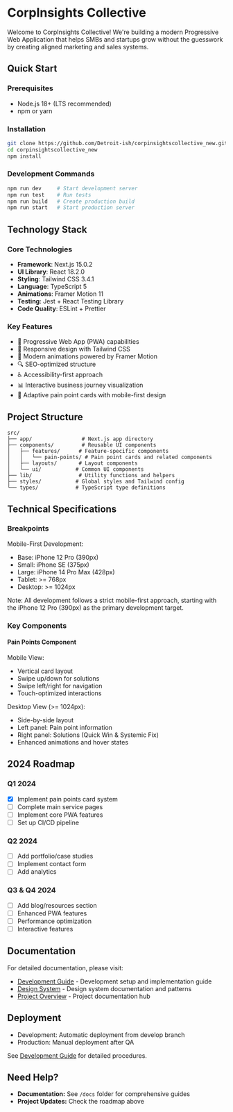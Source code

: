 # CorpInsights Collective

Welcome to CorpInsights Collective! We're building a modern Progressive Web Application that helps SMBs and startups grow without the guesswork by creating aligned marketing and sales systems.

## Quick Start

### Prerequisites
- Node.js 18+ (LTS recommended)
- npm or yarn

### Installation
```bash
git clone https://github.com/Detroit-ish/corpinsightscollective_new.git
cd corpinsightscollective_new
npm install
```

### Development Commands
```bash
npm run dev     # Start development server
npm run test    # Run tests
npm run build   # Create production build
npm run start   # Start production server
```

## Technology Stack

### Core Technologies
- **Framework**: Next.js 15.0.2
- **UI Library**: React 18.2.0
- **Styling**: Tailwind CSS 3.4.1
- **Language**: TypeScript 5
- **Animations**: Framer Motion 11
- **Testing**: Jest + React Testing Library
- **Code Quality**: ESLint + Prettier

### Key Features
- 📱 Progressive Web App (PWA) capabilities
- 🎨 Responsive design with Tailwind CSS
- 🚀 Modern animations powered by Framer Motion
- 🔍 SEO-optimized structure
- ♿ Accessibility-first approach
- 📊 Interactive business journey visualization
- 🎯 Adaptive pain point cards with mobile-first design

## Project Structure
```
src/
├── app/                # Next.js app directory
├── components/         # Reusable UI components
│   ├── features/      # Feature-specific components
│   │   └── pain-points/ # Pain point cards and related components
│   ├── layouts/       # Layout components
│   └── ui/           # Common UI components
├── lib/               # Utility functions and helpers
├── styles/           # Global styles and Tailwind config
└── types/            # TypeScript type definitions
```

## Technical Specifications

### Breakpoints
Mobile-First Development:
- Base: iPhone 12 Pro (390px)
- Small: iPhone SE (375px)
- Large: iPhone 14 Pro Max (428px)
- Tablet: >= 768px
- Desktop: >= 1024px

Note: All development follows a strict mobile-first approach, starting with the iPhone 12 Pro (390px) as the primary development target.

### Key Components

#### Pain Points Component
Mobile View:
- Vertical card layout
- Swipe up/down for solutions
- Swipe left/right for navigation
- Touch-optimized interactions

Desktop View (>= 1024px):
- Side-by-side layout
- Left panel: Pain point information
- Right panel: Solutions (Quick Win & Systemic Fix)
- Enhanced animations and hover states

## 2024 Roadmap

### Q1 2024
- [x] Implement pain points card system
- [ ] Complete main service pages
- [ ] Implement core PWA features
- [ ] Set up CI/CD pipeline

### Q2 2024
- [ ] Add portfolio/case studies
- [ ] Implement contact form
- [ ] Add analytics

### Q3 & Q4 2024
- [ ] Add blog/resources section
- [ ] Enhanced PWA features
- [ ] Performance optimization
- [ ] Interactive features

## Documentation

For detailed documentation, please visit:
- [Development Guide](docs/development/setup.md) - Development setup and implementation guide
- [Design System](docs/design/design-system.md) - Design system documentation and patterns
- [Project Overview](docs/README.md) - Project documentation hub

## Deployment

- Development: Automatic deployment from develop branch
- Production: Manual deployment after QA

See [Development Guide](docs/development/setup.md) for detailed procedures.

## Need Help?

- **Documentation:** See `/docs` folder for comprehensive guides
- **Project Updates:** Check the roadmap above